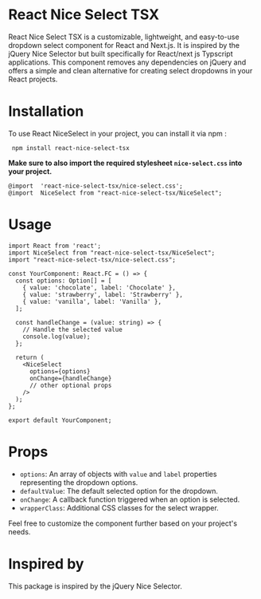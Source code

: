 # React Nice Select TSX

React Nice Select TSX is a customizable, lightweight, and easy-to-use dropdown select component for React and Next.js. It is inspired by the jQuery Nice Selector but built specifically for React/next js Typscript applications. This component removes any dependencies on jQuery and offers a simple and clean alternative for creating select dropdowns in your React projects.

# Installation

To use React NiceSelect in your project, you can install it via npm :

     npm install react-nice-select-tsx

**Make sure to also import the required stylesheet `nice-select.css` into your project.**

    @import  'react-nice-select-tsx/nice-select.css';
    @import  NiceSelect from "react-nice-select-tsx/NiceSelect";

# Usage

    import React from 'react';
    import NiceSelect from "react-nice-select-tsx/NiceSelect";
    import "react-nice-select-tsx/nice-select.css";

    const YourComponent: React.FC = () => {
      const options: Option[] = [
        { value: 'chocolate', label: 'Chocolate' },
        { value: 'strawberry', label: 'Strawberry' },
        { value: 'vanilla', label: 'Vanilla' },
      ];

      const handleChange = (value: string) => {
        // Handle the selected value
        console.log(value);
      };

      return (
        <NiceSelect
          options={options}
          onChange={handleChange}
          // other optional props
        />
      );
    };

    export default YourComponent;

# Props

- `options`: An array of objects with `value` and `label` properties representing the dropdown options.
- `defaultValue`: The default selected option for the dropdown.
- `onChange`: A callback function triggered when an option is selected.
- `wrapperClass`: Additional CSS classes for the select wrapper.

Feel free to customize the component further based on your project's needs.

# Inspired by

This package is inspired by the jQuery Nice Selector.
